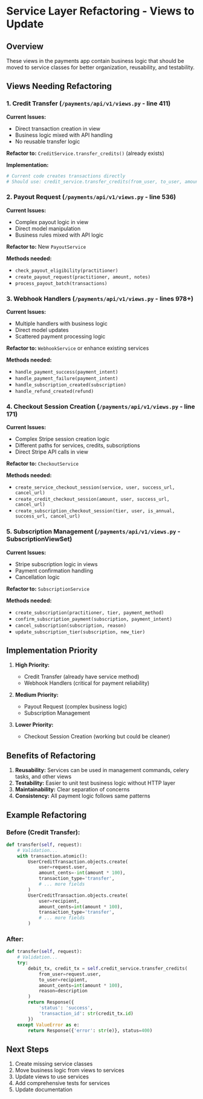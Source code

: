 # Service Layer Refactoring - Views to Update

## Overview
These views in the payments app contain business logic that should be moved to service classes for better organization, reusability, and testability.

## Views Needing Refactoring

### 1. **Credit Transfer** (`/payments/api/v1/views.py` - line 411)
**Current Issues:**
- Direct transaction creation in view
- Business logic mixed with API handling
- No reusable transfer logic

**Refactor to:** `CreditService.transfer_credits()` (already exists)

**Implementation:**
```python
# Current code creates transactions directly
# Should use: credit_service.transfer_credits(from_user, to_user, amount, reason)
```

### 2. **Payout Request** (`/payments/api/v1/views.py` - line 536)
**Current Issues:**
- Complex payout logic in view
- Direct model manipulation
- Business rules mixed with API logic

**Refactor to:** New `PayoutService`

**Methods needed:**
- `check_payout_eligibility(practitioner)`
- `create_payout_request(practitioner, amount, notes)`
- `process_payout_batch(transactions)`

### 3. **Webhook Handlers** (`/payments/api/v1/views.py` - lines 978+)
**Current Issues:**
- Multiple handlers with business logic
- Direct model updates
- Scattered payment processing logic

**Refactor to:** `WebhookService` or enhance existing services

**Methods needed:**
- `handle_payment_success(payment_intent)`
- `handle_payment_failure(payment_intent)`
- `handle_subscription_created(subscription)`
- `handle_refund_created(refund)`

### 4. **Checkout Session Creation** (`/payments/api/v1/views.py` - line 171)
**Current Issues:**
- Complex Stripe session creation logic
- Different paths for services, credits, subscriptions
- Direct Stripe API calls in view

**Refactor to:** `CheckoutService`

**Methods needed:**
- `create_service_checkout_session(service, user, success_url, cancel_url)`
- `create_credit_checkout_session(amount, user, success_url, cancel_url)`
- `create_subscription_checkout_session(tier, user, is_annual, success_url, cancel_url)`

### 5. **Subscription Management** (`/payments/api/v1/views.py` - SubscriptionViewSet)
**Current Issues:**
- Stripe subscription logic in views
- Payment confirmation handling
- Cancellation logic

**Refactor to:** `SubscriptionService`

**Methods needed:**
- `create_subscription(practitioner, tier, payment_method)`
- `confirm_subscription_payment(subscription, payment_intent)`
- `cancel_subscription(subscription, reason)`
- `update_subscription_tier(subscription, new_tier)`

## Implementation Priority

1. **High Priority:**
   - Credit Transfer (already have service method)
   - Webhook Handlers (critical for payment reliability)

2. **Medium Priority:**
   - Payout Request (complex business logic)
   - Subscription Management

3. **Lower Priority:**
   - Checkout Session Creation (working but could be cleaner)

## Benefits of Refactoring

1. **Reusability:** Services can be used in management commands, celery tasks, and other views
2. **Testability:** Easier to unit test business logic without HTTP layer
3. **Maintainability:** Clear separation of concerns
4. **Consistency:** All payment logic follows same patterns

## Example Refactoring

### Before (Credit Transfer):
```python
def transfer(self, request):
    # Validation...
    with transaction.atomic():
        UserCreditTransaction.objects.create(
            user=request.user,
            amount_cents=-int(amount * 100),
            transaction_type='transfer',
            # ... more fields
        )
        UserCreditTransaction.objects.create(
            user=recipient,
            amount_cents=int(amount * 100),
            transaction_type='transfer',
            # ... more fields
        )
```

### After:
```python
def transfer(self, request):
    # Validation...
    try:
        debit_tx, credit_tx = self.credit_service.transfer_credits(
            from_user=request.user,
            to_user=recipient,
            amount_cents=int(amount * 100),
            reason=description
        )
        return Response({
            'status': 'success',
            'transaction_id': str(credit_tx.id)
        })
    except ValueError as e:
        return Response({'error': str(e)}, status=400)
```

## Next Steps

1. Create missing service classes
2. Move business logic from views to services
3. Update views to use services
4. Add comprehensive tests for services
5. Update documentation